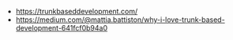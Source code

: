 - https://trunkbaseddevelopment.com/
- https://medium.com/@mattia.battiston/why-i-love-trunk-based-development-641fcf0b94a0
